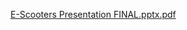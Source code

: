 [E-Scooters Presentation FINAL.pptx.pdf](https://github.com/AntoineMik/UMD-Veoride-Transportation-Usage/files/7834788/E-Scooters.Presentation.FINAL.pptx.pdf)
